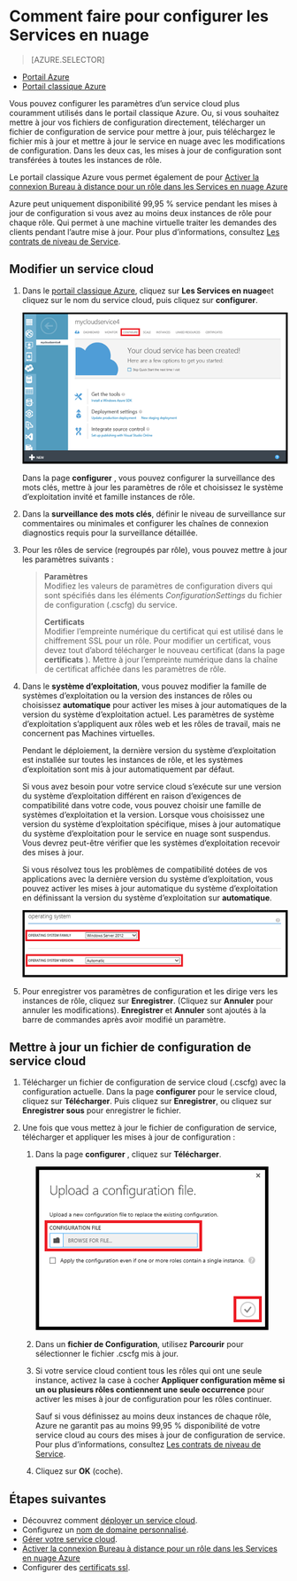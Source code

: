<properties 
    pageTitle="Comment faire pour configurer un service cloud (portal classique) | Microsoft Azure" 
    description="Découvrez comment configurer des services cloud dans Azure. Apprenez à mettre à jour de la configuration du service cloud et configurer l’accès à distance sur des instances de rôle." 
    services="cloud-services" 
    documentationCenter="" 
    authors="Thraka" 
    manager="timlt" 
    editor=""/>

<tags 
    ms.service="cloud-services" 
    ms.workload="tbd" 
    ms.tgt_pltfrm="na" 
    ms.devlang="na" 
    ms.topic="article" 
    ms.date="10/11/2016"
    ms.author="adegeo"/>




# <a name="how-to-configure-cloud-services"></a>Comment faire pour configurer les Services en nuage

> [AZURE.SELECTOR]
- [Portail Azure](cloud-services-how-to-configure-portal.md)
- [Portail classique Azure](cloud-services-how-to-configure.md)

Vous pouvez configurer les paramètres d’un service cloud plus couramment utilisés dans le portail classique Azure. Ou, si vous souhaitez mettre à jour vos fichiers de configuration directement, télécharger un fichier de configuration de service pour mettre à jour, puis téléchargez le fichier mis à jour et mettre à jour le service en nuage avec les modifications de configuration. Dans les deux cas, les mises à jour de configuration sont transférées à toutes les instances de rôle.

Le portail classique Azure vous permet également de pour [Activer la connexion Bureau à distance pour un rôle dans les Services en nuage Azure](cloud-services-role-enable-remote-desktop.md)

Azure peut uniquement disponibilité 99,95 % service pendant les mises à jour de configuration si vous avez au moins deux instances de rôle pour chaque rôle. Qui permet à une machine virtuelle traiter les demandes des clients pendant l’autre mise à jour. Pour plus d’informations, consultez [Les contrats de niveau de Service](https://azure.microsoft.com/support/legal/sla/).

## <a name="change-a-cloud-service"></a>Modifier un service cloud

1. Dans le [portail classique Azure](http://manage.windowsazure.com/), cliquez sur **Les Services en nuage**et cliquez sur le nom du service cloud, puis cliquez sur **configurer**.

    ![Page de configuration](./media/cloud-services-how-to-configure/CloudServices_ConfigurePage1.png)
    
    Dans la page **configurer** , vous pouvez configurer la surveillance des mots clés, mettre à jour les paramètres de rôle et choisissez le système d’exploitation invité et famille instances de rôle. 

2. Dans la **surveillance des mots clés**, définir le niveau de surveillance sur commentaires ou minimales et configurer les chaînes de connexion diagnostics requis pour la surveillance détaillée.

3. Pour les rôles de service (regroupés par rôle), vous pouvez mettre à jour les paramètres suivants :
    
    >**Paramètres**  
    >Modifiez les valeurs de paramètres de configuration divers qui sont spécifiés dans les éléments *ConfigurationSettings* du fichier de configuration (.cscfg) du service.
    >
    >**Certificats**  
    >Modifier l’empreinte numérique du certificat qui est utilisé dans le chiffrement SSL pour un rôle. Pour modifier un certificat, vous devez tout d’abord télécharger le nouveau certificat (dans la page **certificats** ). Mettre à jour l’empreinte numérique dans la chaîne de certificat affichée dans les paramètres de rôle.

4. Dans le **système d’exploitation**, vous pouvez modifier la famille de systèmes d’exploitation ou la version des instances de rôles ou choisissez **automatique** pour activer les mises à jour automatiques de la version du système d’exploitation actuel. Les paramètres de système d’exploitation s’appliquent aux rôles web et les rôles de travail, mais ne concernent pas Machines virtuelles.

    Pendant le déploiement, la dernière version du système d’exploitation est installée sur toutes les instances de rôle, et les systèmes d’exploitation sont mis à jour automatiquement par défaut. 
    
    Si vous avez besoin pour votre service cloud s’exécute sur une version du système d’exploitation différent en raison d’exigences de compatibilité dans votre code, vous pouvez choisir une famille de systèmes d’exploitation et la version. Lorsque vous choisissez une version du système d’exploitation spécifique, mises à jour automatique du système d’exploitation pour le service en nuage sont suspendus. Vous devrez peut-être vérifier que les systèmes d’exploitation recevoir des mises à jour.
    
    Si vous résolvez tous les problèmes de compatibilité dotées de vos applications avec la dernière version du système d’exploitation, vous pouvez activer les mises à jour automatique du système d’exploitation en définissant la version du système d’exploitation sur **automatique**. 
    
    ![Paramètres du système d’exploitation](./media/cloud-services-how-to-configure/CloudServices_ConfigurePage_OSSettings.png)

5. Pour enregistrer vos paramètres de configuration et les dirige vers les instances de rôle, cliquez sur **Enregistrer**. (Cliquez sur **Annuler** pour annuler les modifications). **Enregistrer** et **Annuler** sont ajoutés à la barre de commandes après avoir modifié un paramètre.

## <a name="update-a-cloud-service-configuration-file"></a>Mettre à jour un fichier de configuration de service cloud

1. Télécharger un fichier de configuration de service cloud (.cscfg) avec la configuration actuelle. Dans la page **configurer** pour le service cloud, cliquez sur **Télécharger**. Puis cliquez sur **Enregistrer**, ou cliquez sur **Enregistrer sous** pour enregistrer le fichier.

2. Une fois que vous mettez à jour le fichier de configuration de service, télécharger et appliquer les mises à jour de configuration :

    1. Dans la page **configurer** , cliquez sur **Télécharger**.
    
        ![Télécharger Configuration](./media/cloud-services-how-to-configure/CloudServices_UploadConfigFile.png)
    
    2. Dans un **fichier de Configuration**, utilisez **Parcourir** pour sélectionner le fichier .cscfg mis à jour.
    
    3. Si votre service cloud contient tous les rôles qui ont une seule instance, activez la case à cocher **Appliquer configuration même si un ou plusieurs rôles contiennent une seule occurrence** pour activer les mises à jour de configuration pour les rôles continuer.
    
        Sauf si vous définissez au moins deux instances de chaque rôle, Azure ne garantit pas au moins 99,95 % disponibilité de votre service cloud au cours des mises à jour de configuration de service. Pour plus d’informations, consultez [Les contrats de niveau de Service](https://azure.microsoft.com/support/legal/sla/).
    
    4. Cliquez sur **OK** (coche). 


## <a name="next-steps"></a>Étapes suivantes

* Découvrez comment [déployer un service cloud](cloud-services-how-to-create-deploy.md).
* Configurez un [nom de domaine personnalisé](cloud-services-custom-domain-name.md).
* [Gérer votre service cloud](cloud-services-how-to-manage.md).
* [Activer la connexion Bureau à distance pour un rôle dans les Services en nuage Azure](cloud-services-role-enable-remote-desktop.md)
* Configurer des [certificats ssl](cloud-services-configure-ssl-certificate.md).
